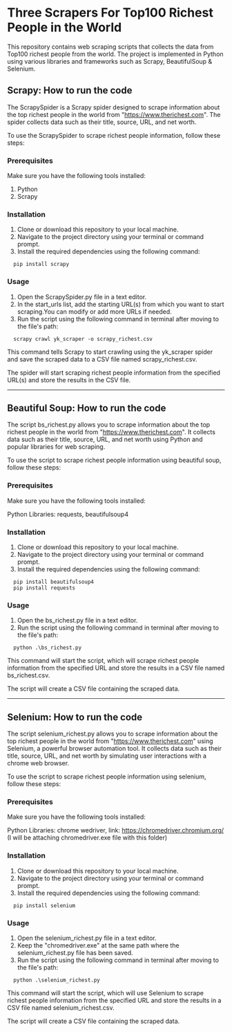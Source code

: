 
# Three Scrapers For Top100 Richest People in the World

This repository contains web scraping scripts that collects the data from Top100 richest people from the world. The project is implemented in Python using various libraries and frameworks such as Scrapy, BeautifulSoup & Selenium.


## Scrapy: How to run the code

The ScrapySpider is a Scrapy spider designed to scrape information about the top richest people in the world from "https://www.therichest.com". The spider collects data such as their title, source, URL, and net worth.

To use the ScrapySpider to scrape richest people information, follow these steps:

### Prerequisites
Make sure you have the following tools installed:

1) Python
2) Scrapy

### Installation

1) Clone or download this repository to your local machine.
2) Navigate to the project directory using your terminal or command prompt.
3) Install the required dependencies using the following command:

```shell
  pip install scrapy
```

### Usage

1) Open the ScrapySpider.py file in a text editor.
2) In the start_urls list, add the starting URL(s) from which you want to start scraping.You can modify or add more URLs if needed.
3) Run the script using the following command in terminal after moving to the file's path:

```shell
  scrapy crawl yk_scraper -o scrapy_richest.csv
```
This command tells Scrapy to start crawling using the yk_scraper spider and save the scraped data to a CSV file named scrapy_richest.csv.

The spider will start scraping richest people information from the specified URL(s) and store the results in the CSV file.

*******************************************************************************************

## Beautiful Soup: How to run the code

The script bs_richest.py allows you to scrape information about the top richest people in the world from "https://www.therichest.com". It collects data such as their title, source, URL, and net worth using Python and popular libraries for web scraping.

To use the script to scrape richest people information using beautiful soup, follow these steps:

### Prerequisites
Make sure you have the following tools installed:

Python Libraries: requests, beautifulsoup4

### Installation

1) Clone or download this repository to your local machine.
2) Navigate to the project directory using your terminal or command prompt.
3) Install the required dependencies using the following command:

```shell
  pip install beautifulsoup4
  pip install requests
```

### Usage

1) Open the bs_richest.py file in a text editor.
2) Run the script using the following command in terminal after moving to the file's path:

```shell
  python .\bs_richest.py
```
This command will start the script, which will scrape richest people information from the specified URL and store the results in a CSV file named bs_richest.csv.

The script will create a CSV file containing the scraped data.

*******************************************************************************************

## Selenium: How to run the code

The script selenium_richest.py allows you to scrape information about the top richest people in the world from "https://www.therichest.com" using Selenium, a powerful browser automation tool. It collects data such as their title, source, URL, and net worth by simulating user interactions with a chrome web browser.

To use the script to scrape richest people information using selenium, follow these steps:

### Prerequisites
Make sure you have the following tools installed:

Python Libraries: chrome wedriver, link: https://chromedriver.chromium.org/
(I will be attaching chromedriver.exe file with this folder)

### Installation

1) Clone or download this repository to your local machine.
2) Navigate to the project directory using your terminal or command prompt.
3) Install the required dependencies using the following command:

```shell
  pip install selenium
```

### Usage

1) Open the selenium_richest.py file in a text editor.
2) Keep the "chromedriver.exe" at the same path where the selenium_richest.py file has been saved.
3) Run the script using the following command in terminal after moving to the file's path:

```shell
  python .\selenium_richest.py
```
This command will start the script, which will use Selenium to scrape richest people information from the specified URL and store the results in a CSV file named selenium_richest.csv.

The script will create a CSV file containing the scraped data.

